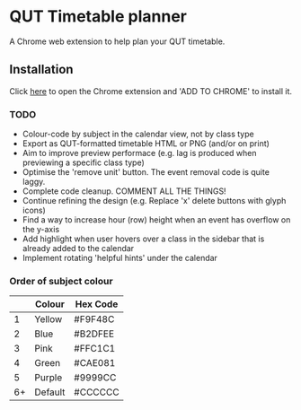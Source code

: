 # QUT Timetable planner

A Chrome web extension to help plan your QUT timetable.

## Installation

Click [here](https://chrome.google.com/webstore/detail/iakogcgjbbfakakbpmlocfgabpdhboja) to open the Chrome extension and 'ADD TO CHROME' to install it.

### TODO

- Colour-code by subject in the calendar view, not by class type
- Export as QUT-formatted timetable HTML or PNG (and/or on print)
- Aim to improve preview performace (e.g. lag is produced when previewing a specific class type)
- Optimise the 'remove unit' button. The event removal code is quite laggy.
- Complete code cleanup. COMMENT ALL THE THINGS!
- Continue refining the design (e.g. Replace 'x' delete buttons with glyph icons)
- Find a way to increase hour (row) height when an event has overflow on the y-axis
- Add highlight when user hovers over a class in the sidebar that is already added to the calendar
- Implement rotating 'helpful hints' under the calendar

### Order of subject colour

| | Colour | Hex Code |
| ---- | ---- | ---- |
| 1 | Yellow | #F9F48C |
| 2 | Blue | #B2DFEE |
| 3 | Pink | #FFC1C1 |
| 4 | Green | #CAE081 |
| 5 | Purple | #9999CC |
| 6+ | Default | #CCCCCC |
